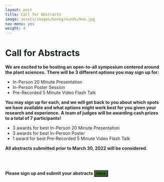 ```yaml
---
layout: post
title: Call for Abstracts
image: assets/images/backgrounds/bee.jpg
nav-menu: yes
weight: 4
---
```


<h1 style="color:#202520">Call for Abstracts</h1>

<b style="color:#202520">We are excited to be hosting an open-to-all symposium centered around the plant sciences.</b>
<b style="color:#202520">There will be 3 different options you may sign up for:</b>
<ul style="color:#202520">
  <li>In-Person 20 Minute Presentation</li>
  <li>In-Person Poster Session</li>
  <li>Pre-Recorded 5 Minute Video Flash Talk</li>
</ul>
<b style="color:#202520">You may sign up for each, and we will get back to you about which spots we have available and what options might work best for you given your research and experience.</b>
<b style="color:#202520">A team of judges will be awarding cash prizes to a total of 7 participants!</b>
<ul style="color:#202520">
	<li>3 awards for best In-Person 20 Minute Presentation</li>
	<li>3 awards for best In-Person Poster</li>
	<li>1 award for best Pre-Recorded 5 Minute Video Flash Talk</li>
</ul>
<b style="color:#202520">
All abstracts submitted prior to March 30, 2022 will be considered. 
</b>

<br><br>

<b style="color:#202520">
Please sign up and submit your abstracts <b  ><a href="https://docs.google.com/forms/d/e/1FAIpQLSeIUCNNhIwDGP4ijmRzvzdkN97ucRHhekrUGzzbUM1YFXNqNQ/viewform?usp=sf_link" target="_blank" style = "text-decoration: none"><button button style = "background:#376629"> Here </button></a></b>
</b>



